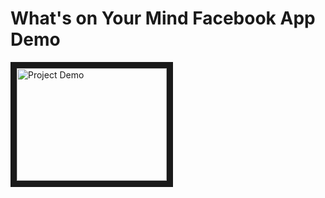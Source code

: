 # What's on Your Mind Facebook App Demo
<a href="http://www.youtube.com/watch?feature=player_embedded&v=_fVnoRxYbYk
" target="_blank"><img src="http://img.youtube.com/vi/_fVnoRxYbYk/0.jpg" 
alt="Project Demo" width="240" height="180" border="10" /></a>
